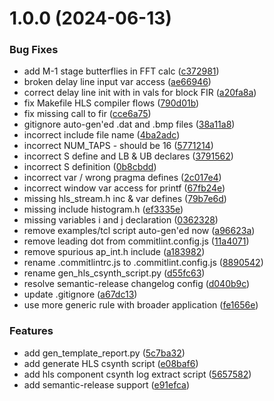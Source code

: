 # 1.0.0 (2024-06-13)


### Bug Fixes

* add M-1 stage butterflies in FFT calc ([c372981](https://gitenterprise.xilinx.com/mpettigr/pp4fpgas/commit/c372981da21b96bf0cfc17f203846f26767775ac))
* broken delay line input var access ([ae66946](https://gitenterprise.xilinx.com/mpettigr/pp4fpgas/commit/ae66946e007550ab8af36274debc298d9b3c5edb))
* correct delay line init with in vals for block FIR ([a20fa8a](https://gitenterprise.xilinx.com/mpettigr/pp4fpgas/commit/a20fa8a9ca439be37bec06c75f6c9935085e0755))
* fix Makefile HLS compiler flows ([790d01b](https://gitenterprise.xilinx.com/mpettigr/pp4fpgas/commit/790d01b842b2a6bcf1d164ae40be6c125521186a))
* fix missing call to fir ([cce6a75](https://gitenterprise.xilinx.com/mpettigr/pp4fpgas/commit/cce6a75b303cde96a9c26bc5645055e7ea602edc))
* gitignore auto-gen'ed .dat and .bmp files ([38a11a8](https://gitenterprise.xilinx.com/mpettigr/pp4fpgas/commit/38a11a88141434efd4d9dff2ffc1c1f8cbc995a4))
* incorrect include file name ([4ba2adc](https://gitenterprise.xilinx.com/mpettigr/pp4fpgas/commit/4ba2adc488338b345d54124b9e91f9167290151d))
* incorrect NUM_TAPS - should be 16 ([5771214](https://gitenterprise.xilinx.com/mpettigr/pp4fpgas/commit/5771214b9ef93fa24757a66cfe10fc393e08c399))
* incorrect S define and LB & UB declares ([3791562](https://gitenterprise.xilinx.com/mpettigr/pp4fpgas/commit/3791562e0b6dda8664ed52cd970b54ae760f4a46))
* incorrect S definition ([0b8cbdd](https://gitenterprise.xilinx.com/mpettigr/pp4fpgas/commit/0b8cbdd3eaa30a95b09baad33da0d9173eb761c9))
* incorrect var / wrong pragma defines ([2c017e4](https://gitenterprise.xilinx.com/mpettigr/pp4fpgas/commit/2c017e48bd24a15b2b97eb4e3c228aec4505a670))
* incorrect window var access for printf ([67fb24e](https://gitenterprise.xilinx.com/mpettigr/pp4fpgas/commit/67fb24e3b9bab719dce0f0b9d6a2e0d1db24d024))
* missing hls_stream.h inc & var defines ([79b7e6d](https://gitenterprise.xilinx.com/mpettigr/pp4fpgas/commit/79b7e6d83f7578de1944fd15e761d87720c3dbae))
* missing include histogram.h ([ef3335e](https://gitenterprise.xilinx.com/mpettigr/pp4fpgas/commit/ef3335e96452b1caf5d83fffd5c35407ba549e55))
* missing variables i and j declaration ([0362328](https://gitenterprise.xilinx.com/mpettigr/pp4fpgas/commit/036232889663dd6dd23e7bb39331d3018dba3d93))
* remove examples/tcl script auto-gen'ed now ([a96623a](https://gitenterprise.xilinx.com/mpettigr/pp4fpgas/commit/a96623aa4adfc3bba50bd8765cbde4fcf198cff3))
* remove leading dot from commitlint.config.js ([11a4071](https://gitenterprise.xilinx.com/mpettigr/pp4fpgas/commit/11a4071ca44a9d600b14d387043d258d8e0893cd))
* remove spurious ap_int.h include ([a183982](https://gitenterprise.xilinx.com/mpettigr/pp4fpgas/commit/a183982ebaa1477557d55166268af4b98922dda9))
* rename .commitlintrc.js to .commitlint.config.js ([8890542](https://gitenterprise.xilinx.com/mpettigr/pp4fpgas/commit/88905424e0be06842df0f8d48977ed8802ed754e))
* rename gen_hls_csynth_script.py ([d55fc63](https://gitenterprise.xilinx.com/mpettigr/pp4fpgas/commit/d55fc63b2ce88f860cfdc955ad8dbf4510208ea3))
* resolve semantic-release changelog config ([d040b9c](https://gitenterprise.xilinx.com/mpettigr/pp4fpgas/commit/d040b9c200e8cafbb0c3b3850978799e34a2e687))
* update .gitignore ([a67dc13](https://gitenterprise.xilinx.com/mpettigr/pp4fpgas/commit/a67dc132a08b96bcd76b39d82d1f2a9568915f2a))
* use more generic rule with broader application ([fe1656e](https://gitenterprise.xilinx.com/mpettigr/pp4fpgas/commit/fe1656e4ed74469741b1af872cce7d41fd24b8bb))


### Features

* add gen_template_report.py ([5c7ba32](https://gitenterprise.xilinx.com/mpettigr/pp4fpgas/commit/5c7ba321fdc50288e5b0b86982e35a22f3acf4f3))
* add generate HLS csynth script ([e08baf6](https://gitenterprise.xilinx.com/mpettigr/pp4fpgas/commit/e08baf615ab4d0901563cece5f2425a6e0e8ff87))
* add hls component csynth log extract script ([5657582](https://gitenterprise.xilinx.com/mpettigr/pp4fpgas/commit/5657582ed3d2f4dd2c7a2756fd3d2d332f0d0022))
* add semantic-release support ([e91efca](https://gitenterprise.xilinx.com/mpettigr/pp4fpgas/commit/e91efca86caeb18718713012dec2e6df718caa90))
